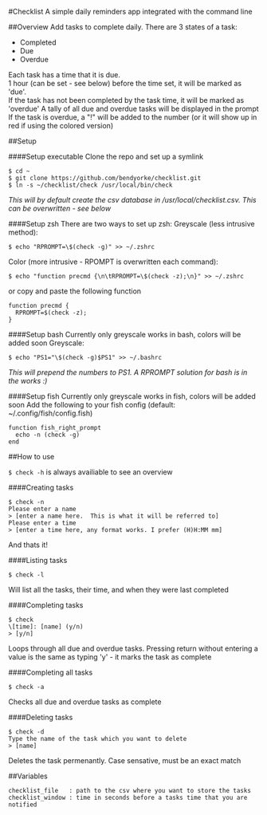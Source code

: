 #Checklist
A simple daily reminders app integrated with the command line

##Overview
Add tasks to complete daily.  There are 3 states of a task:
 - Completed
 - Due
 - Overdue

Each task has a time that it is due.  
1 hour (can be set - see below) before the time set, it will be marked as 'due'.  
If the task has not been completed by the task time, it will be marked as 'overdue'
A tally of all due and overdue tasks will be displayed in the prompt
If the task is overdue, a "!" will be added to the number (or it will show up in red if using the colored version)

##Setup

####Setup executable
Clone the repo and set up a symlink
```
$ cd ~
$ git clone https://github.com/bendyorke/checklist.git
$ ln -s ~/checklist/check /usr/local/bin/check
```
*This will by default create the csv database in /usr/local/checklist.csv.  This can be overwritten - see below*

####Setup zsh
There are two ways to set up zsh:
Greyscale (less intrusive method):
```
$ echo "RPROMPT=\$(check -g)" >> ~/.zshrc
```

Color (more intrusive - RPOMPT is overwritten each command):
```
$ echo "function precmd {\n\tRPROMPT=\$(check -z);\n}" >> ~/.zshrc
```
or copy and paste the following function
```
function precmd {
  RPROMPT=$(check -z);
}
```

####Setup bash
Currently only greyscale works in bash, colors will be added soon
Greyscale:
```
$ echo "PS1="\$(check -g)$PS1" >> ~/.bashrc
```
*This will prepend the numbers to PS1.  A RPROMPT solution for bash is in the works :)*

####Setup fish
Currently only greyscale works in fish, colors will be added soon
Add the following to your fish config (default: ~/.config/fish/config.fish)
```
function fish_right_prompt
  echo -n (check -g)
end
```

##How to use

`$ check -h` is always availiable to see an overview

####Creating tasks
```
$ check -n
Please enter a name
> [enter a name here.  This is what it will be referred to]
Please enter a time
> [enter a time here, any format works. I prefer (H)H:MM mm]
```
And thats it!

####Listing tasks
```
$ check -l
```
Will list all the tasks, their time, and when they were last completed

####Completing tasks
```
$ check
\[time]: [name] (y/n)
> [y/n]
```
Loops through all due and overdue tasks.  Pressing return without entering a value is the same as typing 'y' - it marks the task as complete

####Completing all tasks
```
$ check -a
```
Checks all due and overdue tasks as complete

####Deleting tasks
```
$ check -d
Type the name of the task which you want to delete
> [name]
```
Deletes the task permenantly.  Case sensative, must be an exact match

##Variables
```
checklist_file   : path to the csv where you want to store the tasks
checklist_window : time in seconds before a tasks time that you are notified
```
